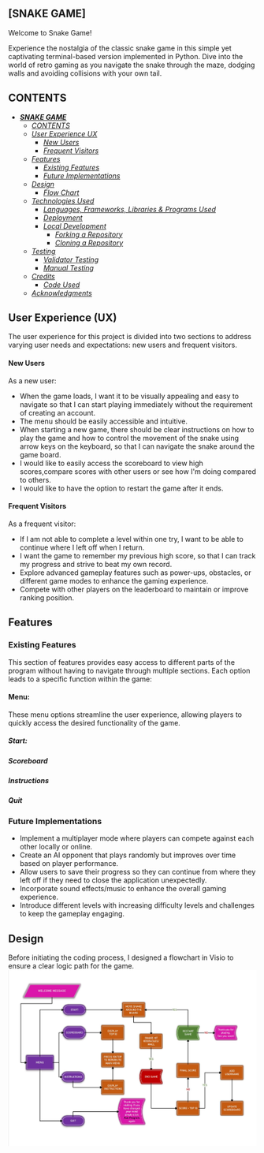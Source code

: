 ## [SNAKE GAME]
Welcome to Snake Game!

Experience the nostalgia of the classic snake game in this simple yet captivating terminal-based version implemented in Python. Dive into the world of retro gaming as you navigate the snake through the maze, dodging walls and avoiding collisions with your own tail. 

## CONTENTS
- [***SNAKE GAME***](#snake-game)
    - [*CONTENTS*](#contents)
    - [*User Experience UX*](#user-experience-ux)
        - [*New Users*](#new-users)
        - [*Frequent Visitors*](#frequent-visitors)
    - [*Features*](#features)
        - [*Existing Features*](#existing-features)
        - [*Future Implementations*](#future-implementations)
    - [*Design*](#design)
        - [*Flow Chart*](#flow-chart)
    - [*Technologies Used*](#technologies-used)
        - [*Languages, Frameworks, Libraries \& Programs Used*](#languages-frameworks-libraries--programs-used)
        - [*Deployment*](#deployment)
        - [*Local Development*](#local-development)
            - [*Forking a Repository*](#forking-a-repository)
            - [*Cloning a Repository*](#cloning-a-repository)
    - [*Testing*](#testing)
        - [*Validator Testing*](#validator-testing)
        - [*Manual Testing*](#manual-testing)
    - [*Credits*](#credits)
        - [*Code Used*](#code-used)
    - [*Acknowledgments*](#acknowledgments)


## User Experience (UX)
The user experience for this project is divided into two sections to address varying user needs and expectations: new users and frequent visitors.

#### New Users 
As a new user:
- When the game loads, I want it to be visually appealing and easy to navigate so that I can start playing immediately without the requirement of creating an account.
- The menu should be easily accessible and intuitive. 
- When starting a new game, there should be clear instructions on how to play the game and how to control the movement of the snake using arrow keys on the keyboard, so that I can navigate the snake around the game board.
-  I would like to easily access the scoreboard to view high scores,compare scores with other users or see how I'm doing compared to others.
- I would like to have the option to restart the game after it ends.

#### Frequent Visitors
As a frequent visitor:
- If I am not able to complete a level within one try, I want to be able to continue where I left off when I return.
- I want the game to remember my previous high score, so that I can track my progress and strive to beat my own record.
- Explore advanced gameplay features such as power-ups, obstacles, or different game modes to enhance the gaming experience.
- Compete with other players on the leaderboard to maintain or improve ranking position.

## Features

### Existing Features
This section of features provides easy access to different parts of the program without having to navigate through multiple sections. Each option leads to a specific function within the game:
#### Menu:
These menu options streamline the user experience, allowing players to quickly access the desired functionality of the game.

##### Start: 
##### Scoreboard
##### Instructions
##### Quit

### Future Implementations
- Implement a multiplayer mode where players can compete against each other locally or online.
- Create an AI opponent that plays randomly but improves over time based on player performance.
- Allow users to save their progress so they  can continue from where they left off if they need to close the application unexpectedly.
- Incorporate sound effects/music to enhance the overall gaming experience.
- Introduce different levels with increasing difficulty levels and challenges to keep the gameplay engaging.

## Design
Before initiating the coding process, I designed a flowchart in Visio to ensure a clear logic path for the game.
![Snake Game Flowchart](images/flowchart.png)